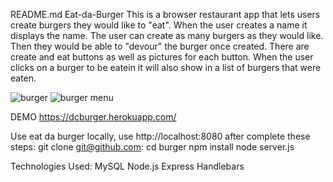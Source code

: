 README.md
Eat-da-Burger
This is a browser restaurant app that lets users create burgers they would like to "eat". When the user creates a name it displays the name. The user can create as many burgers as they would like. Then they would be able to "devour" the burger once created. There are create and eat buttons as well as pictures for each button. When the user clicks on a burger to be eatein it will also show in a list of burgers that were eaten. 




![burger](https://user-images.githubusercontent.com/72281065/105382853-c23af880-5bcd-11eb-8a35-4f5aaf3bbfb4.JPG)
![burger menu](https://user-images.githubusercontent.com/72281065/105382866-c404bc00-5bcd-11eb-956f-29744e321eab.JPG)




DEMO
https://dcburger.herokuapp.com/



Use eat da burger locally, use http://localhost:8080 after complete these steps:
git clone git@github.com:
cd burger
npm install
node server.js

Technologies Used:
MySQL
Node.js
Express
Handlebars
